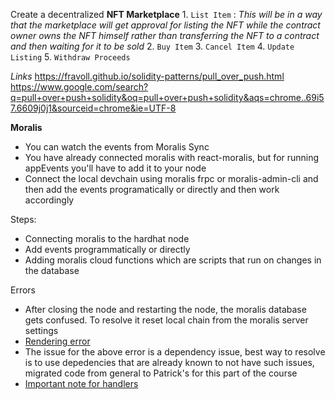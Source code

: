  Create a decentralized **NFT Marketplace**
    1. `List Item` : *This will be in a way that the marketplace will get approval for listing the NFT while the contract owner owns the NFT himself rather than transferring the NFT to a contract and then waiting for it to be sold*
    2. `Buy Item`
    3. `Cancel Item`
    4. `Update Listing` 
    5. `Withdraw Proceeds`

*Links*
https://fravoll.github.io/solidity-patterns/pull_over_push.html
https://www.google.com/search?q=pull+over+push+solidity&oq=pull+over+push+solidity&aqs=chrome..69i57.6609j0j1&sourceid=chrome&ie=UTF-8


**Moralis**

- You can watch the events from Moralis Sync
- You have already connected moralis with react-moralis, but for running appEvents you'll have to add it to your node
- Connect the local devchain using moralis frpc or moralis-admin-cli and then add the events programatically or directly and then work accordingly

Steps: 
- Connecting moralis to the hardhat node 
- Add events programmatically or directly
- Adding moralis cloud functions which are scripts that run on changes in the database

Errors
- After closing the node and restarting the node, the moralis database gets confused. To resolve it reset local chain from the moralis server settings
- [Rendering error](https://forum.moralis.io/t/solved-typeerror-right-hand-side-of-instanceof-is-not-callable/18621/10)
- The issue for the above error is a dependency issue, best way to resolve is to use depedencies that are already known to not have such issues, migrated code from general to Patrick's for this part of the course
- [Important note for handlers](https://youtu.be/gyMwXuJrbJQ?t=99145)